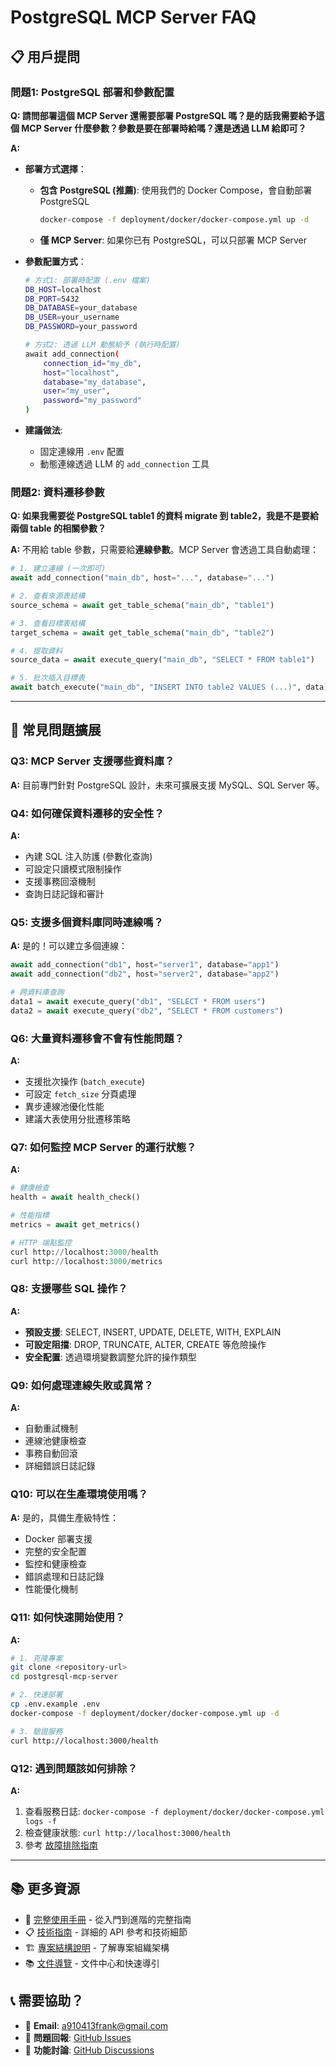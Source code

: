 # PostgreSQL MCP Server FAQ

## 📋 用戶提問

### **問題1: PostgreSQL 部署和參數配置**

**Q: 請問部署這個 MCP Server 還需要部署 PostgreSQL 嗎？是的話我需要給予這個 MCP Server 什麼參數？參數是要在部署時給嗎？還是透過 LLM 給即可？**

**A:**
- **部署方式選擇**：
  - **包含 PostgreSQL (推薦)**: 使用我們的 Docker Compose，會自動部署 PostgreSQL
    ```bash
    docker-compose -f deployment/docker/docker-compose.yml up -d
    ```
  - **僅 MCP Server**: 如果你已有 PostgreSQL，可以只部署 MCP Server

- **參數配置方式**：
  ```bash
  # 方式1: 部署時配置 (.env 檔案)
  DB_HOST=localhost
  DB_PORT=5432
  DB_DATABASE=your_database
  DB_USER=your_username
  DB_PASSWORD=your_password

  # 方式2: 透過 LLM 動態給予 (執行時配置)
  await add_connection(
      connection_id="my_db",
      host="localhost",
      database="my_database",
      user="my_user",
      password="my_password"
  )
  ```

- **建議做法**:
  - 固定連線用 `.env` 配置
  - 動態連線透過 LLM 的 `add_connection` 工具

### **問題2: 資料遷移參數**

**Q: 如果我需要從 PostgreSQL table1 的資料 migrate 到 table2，我是不是要給兩個 table 的相關參數？**

**A:**
不用給 table 參數，只需要給**連線參數**。MCP Server 會透過工具自動處理：

```python
# 1. 建立連線 (一次即可)
await add_connection("main_db", host="...", database="...")

# 2. 查看來源表結構
source_schema = await get_table_schema("main_db", "table1")

# 3. 查看目標表結構
target_schema = await get_table_schema("main_db", "table2")

# 4. 提取資料
source_data = await execute_query("main_db", "SELECT * FROM table1")

# 5. 批次插入目標表
await batch_execute("main_db", "INSERT INTO table2 VALUES (...)", data)
```

---

## 🤔 常見問題擴展

### **Q3: MCP Server 支援哪些資料庫？**
**A:** 目前專門針對 PostgreSQL 設計，未來可擴展支援 MySQL、SQL Server 等。

### **Q4: 如何確保資料遷移的安全性？**
**A:**
- 內建 SQL 注入防護 (參數化查詢)
- 可設定只讀模式限制操作
- 支援事務回滾機制
- 查詢日誌記錄和審計

### **Q5: 支援多個資料庫同時連線嗎？**
**A:** 是的！可以建立多個連線：
```python
await add_connection("db1", host="server1", database="app1")
await add_connection("db2", host="server2", database="app2")

# 跨資料庫查詢
data1 = await execute_query("db1", "SELECT * FROM users")
data2 = await execute_query("db2", "SELECT * FROM customers")
```

### **Q6: 大量資料遷移會不會有性能問題？**
**A:**
- 支援批次操作 (`batch_execute`)
- 可設定 `fetch_size` 分頁處理
- 異步連線池優化性能
- 建議大表使用分批遷移策略

### **Q7: 如何監控 MCP Server 的運行狀態？**
**A:**
```python
# 健康檢查
health = await health_check()

# 性能指標
metrics = await get_metrics()

# HTTP 端點監控
curl http://localhost:3000/health
curl http://localhost:3000/metrics
```

### **Q8: 支援哪些 SQL 操作？**
**A:**
- **預設支援**: SELECT, INSERT, UPDATE, DELETE, WITH, EXPLAIN
- **可設定阻擋**: DROP, TRUNCATE, ALTER, CREATE 等危險操作
- **安全配置**: 透過環境變數調整允許的操作類型

### **Q9: 如何處理連線失敗或異常？**
**A:**
- 自動重試機制
- 連線池健康檢查
- 事務自動回滾
- 詳細錯誤日誌記錄

### **Q10: 可以在生產環境使用嗎？**
**A:**
是的，具備生產級特性：
- Docker 部署支援
- 完整的安全配置
- 監控和健康檢查
- 錯誤處理和日誌記錄
- 性能優化機制

### **Q11: 如何快速開始使用？**
**A:**
```bash
# 1. 克隆專案
git clone <repository-url>
cd postgresql-mcp-server

# 2. 快速部署
cp .env.example .env
docker-compose -f deployment/docker/docker-compose.yml up -d

# 3. 驗證服務
curl http://localhost:3000/health
```

### **Q12: 遇到問題該如何排除？**
**A:**
1. 查看服務日誌: `docker-compose -f deployment/docker/docker-compose.yml logs -f`
2. 檢查健康狀態: `curl http://localhost:3000/health`
3. 參考 [故障排除指南](docs/MCP_SERVER_HANDBOOK.md#故障排除)

---

## 📚 更多資源

- 📖 [完整使用手冊](docs/MCP_SERVER_HANDBOOK.md) - 從入門到進階的完整指南
- 📋 [技術指南](docs/guides/USER_GUIDE.md) - 詳細的 API 參考和技術細節
- 🏗️ [專案結構說明](docs/PROJECT_STRUCTURE.md) - 了解專案組織架構
- 📚 [文件導覽](docs/README.md) - 文件中心和快速導引

## 📞 需要協助？

- 📧 **Email**: a910413frank@gmail.com
- 🐛 **問題回報**: [GitHub Issues](../../issues)
- 💬 **功能討論**: [GitHub Discussions](../../discussions)